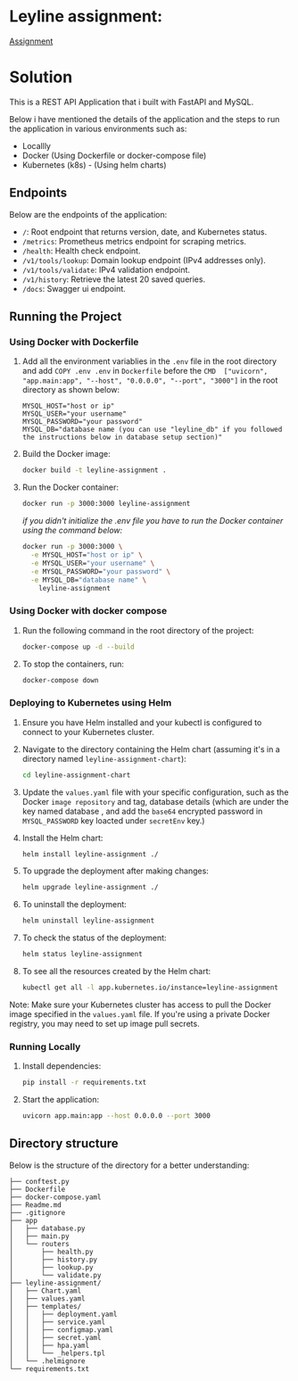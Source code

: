 # Leyline assignment:
[Assignment ](https://m3d60c6dc7z.larksuite.com/docx/Kw8zdbAAMotF42xyJhcunL1Dsvf)
# Solution
This is a REST API Application that i built with FastAPI and MySQL.

Below i have mentioned the details of the application and the steps to run the application in various environments such as:
- Locallly
- Docker (Using Dockerfile or docker-compose file)
- Kubernetes (k8s) - (Using helm charts)

## Endpoints

Below are the endpoints of the application:

- `/`: Root endpoint that returns version, date, and Kubernetes status.
- `/metrics`: Prometheus metrics endpoint for scraping metrics.
- `/health`: Health check endpoint.
- `/v1/tools/lookup`: Domain lookup endpoint (IPv4 addresses only).
- `/v1/tools/validate`: IPv4 validation endpoint.
- `/v1/history`: Retrieve the latest 20 saved queries.
- `/docs`: Swagger ui endpoint.

## Running the Project

### Using Docker with Dockerfile

1. Add all the environment variablies in the `.env` file in the root directory and add `COPY .env .env` in `Dockerfile` before the ```CMD  ["uvicorn", "app.main:app", "--host", "0.0.0.0", "--port", "3000"]``` in the root directory as shown below:
    ```
    MYSQL_HOST="host or ip"
    MYSQL_USER="your username"
    MYSQL_PASSWORD="your password"
    MYSQL_DB="database name (you can use "leyline_db" if you followed the instructions below in database setup section)"
    ```

2.  Build the Docker image:
    ```bash
    docker build -t leyline-assignment .
    ```

3. Run the Docker container:
    ```bash
    docker run -p 3000:3000 leyline-assignment
    ```

    *if you didn't initialize the .env file you have to run the Docker container using the command below:*

    ```bash
    docker run -p 3000:3000 \
      -e MYSQL_HOST="host or ip" \
      -e MYSQL_USER="your username" \
      -e MYSQL_PASSWORD="your password" \
      -e MYSQL_DB="database name" \
        leyline-assignment

    ```
### Using Docker with docker compose

1. Run the following command in the root directory of the project:
    ```bash
    docker-compose up -d --build
    ```
2. To stop the containers, run:
    ```bash
    docker-compose down
    ```

### Deploying to Kubernetes using Helm

1. Ensure you have Helm installed and your kubectl is configured to connect to your Kubernetes cluster.

2. Navigate to the directory containing the Helm chart (assuming it's in a directory named `leyline-assignment-chart`):
    ```bash
    cd leyline-assignment-chart
    ```

3. Update the `values.yaml` file with your specific configuration, such as the Docker `image repository` and tag, database details (which are under the key named database , and add the `base64` encrypted password in `MYSQL_PASSWORD` key loacted under `secretEnv` key.)

4. Install the Helm chart:
    ```bash
    helm install leyline-assignment ./
    ```

5. To upgrade the deployment after making changes:
    ```bash
    helm upgrade leyline-assignment ./
    ```

6. To uninstall the deployment:
    ```bash
    helm uninstall leyline-assignment
    ```

7. To check the status of the deployment:
    ```bash
    helm status leyline-assignment
    ```

8. To see all the resources created by the Helm chart:
    ```bash
    kubectl get all -l app.kubernetes.io/instance=leyline-assignment
    ```

Note: Make sure your Kubernetes cluster has access to pull the Docker image specified in the `values.yaml` file. If you're using a private Docker registry, you may need to set up image pull secrets.

### Running Locally

1. Install dependencies:
    ```bash
    pip install -r requirements.txt
    ```

2. Start the application:
    ```bash
    uvicorn app.main:app --host 0.0.0.0 --port 3000
    ```

## Directory structure

Below is the structure of the directory for a better understanding:
```
├── conftest.py
├── Dockerfile
├── docker-compose.yaml
├── Readme.md
├── .gitignore
├── app
│   ├── database.py
│   ├── main.py
│   └── routers
│       ├── health.py
│       ├── history.py
│       ├── lookup.py
│       └── validate.py
├── leyline-assignment/
│   ├── Chart.yaml
│   ├── values.yaml
│   ├── templates/
│   │   ├── deployment.yaml
│   │   ├── service.yaml
│   │   ├── configmap.yaml
│   │   ├── secret.yaml
│   │   ├── hpa.yaml
│   │   └── _helpers.tpl
│   └── .helmignore
└── requirements.txt
```
